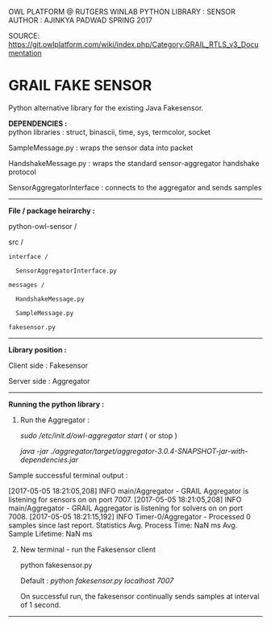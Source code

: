   OWL PLATFORM @ RUTGERS WINLAB
  PYTHON LIBRARY : SENSOR
  AUTHOR : AJINKYA PADWAD
  SPRING 2017

SOURCE: https://git.owlplatform.com/wiki/index.php/Category:GRAIL_RTLS_v3_Documentation

GRAIL FAKE SENSOR
=================

Python alternative library for the existing Java Fakesensor. 


__DEPENDENCIES :__  
  python libraries : struct, binascii, time, sys, termcolor, socket

  SampleMessage.py  :  wraps the sensor data into packet

  HandshakeMessage.py : wraps the standard sensor-aggregator handshake protocol

  SensorAggregatorInterface : connects to the aggregator and sends samples

-----------------------------------------------------------------

__File / package heirarchy :__
  
python-owl-sensor /

  src /

    interface /

      SensorAggregatorInterface.py

    messages /

      HandshakeMessage.py

      SampleMessage.py	

    fakesensor.py

-----------------------------------------------------------------

__Library position :__

  Client side : Fakesensor

  Server side : Aggregator


-----------------------------------------------------------------

__Running the python library :__

1. Run the Aggregator :

	_sudo /etc/init.d/owl-aggregator start_ ( or stop )

	_java -jar ./aggregator/target/aggregator-3.0.4-SNAPSHOT-jar-with-dependencies.jar_
	
Sample successful terminal output :

  [2017-05-05 18:21:05,208] INFO  main/Aggregator - GRAIL Aggregator is listening for sensors on on port 7007.
  [2017-05-05 18:21:05,208] INFO  main/Aggregator - GRAIL Aggregator is listening for solvers on on port 7008.
  [2017-05-05 18:21:15,192] INFO  Timer-0/Aggregator - Processed 0 samples since last report.
  Statistics
    Avg. Process Time: NaN ms
    Avg. Sample Lifetime: NaN ms

2. New terminal - run the Fakesensor client
	
	python fakesensor.py <hostname> <port-number>

	Default :	_python fakesensor.py localhost 7007_

	On successful run, the fakesensor continually sends samples at interval of 1 second.

-----------------------------------------------------------------





		
	

